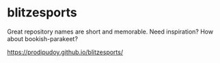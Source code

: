 # blitzesports
Great repository names are short and memorable. Need inspiration? How about bookish-parakeet?

https://prodipudoy.github.io/blitzesports/

